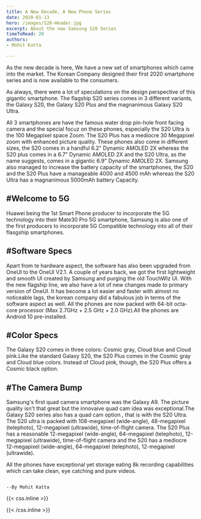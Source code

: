 ```yaml
---
title: A New Decade, A New Phone Series
date: 2020-01-13
hero: /images/S20-Header.jpg
excerpt: About the new Samsung S20 Series
timeToRead: 20
authors: 
- Mohit Katta  

---
```

As the new decade is here, We have a new set of smartphones which came into the market. The Korean Company designed their first 2020 smartphone series and is now available to the consumers.

As always, there were a lot of speculations on the design perspective of this gigantic smartphone. The flagship S20 series comes in 3 different variants, the Galaxy S20, the Galaxy S20 Plus and the magnanimous Galaxy S20 Ultra. 

All 3 smartphones are have the famous water drop pin-hole front facing camera and the special focuz on these phones, especially the S20 Ultra is the 100 Megapixel space Zoom. The S20 Plus has a mediocre 30 Megapixel zoom with enhanced picture quality.
These phones also come in different sizes, the S20 comes in a handful 6.2" Dynamic AMOLED 2X whereas the S20 plus comes in a 6.7" Dynamic AMOLED 2X and the S20 Ultra, as the name suggests, comes in a gigantic 6.9" Dynamic AMOLED 2X.
Samsung also managed to increase the battery capacity of the smartphones, the S20 and the S20 Plus have a manageable 4000 and 4500 mAh whereas the S20 Ultra has a magnanimous 5000mAh battery Capacity.

#Welcome to 5G
--
Huawei being the 1st Smart Phone producer to incorporate the 5G technology into their Mate30 Pro 5G smartphone, Samsung is also one of the first producers to incorporate 5G Compatible technology into all of their flasgship smartphones.

#Software Specs
--
Apart from te hardware aspect, the software has also been upgraded from OneUI to the OneUI V2.1. A couple of years back, we got the first lightweight and smooth UI created by Samsung and purging the old TouchWIz UI. With the new flagship line, we also have a lot of new changes made to primary version of OneUI. It has become a lot easier and faster with almost no noticeable lags, the korean company did a fabulous job in terms of the software aspect as well.
All the phones are now packed with 64-bit octa-core processor (Max 2.7GHz + 2.5 GHz + 2.0 GHz).All the phones are Android 10 pre-installed.

#Color Specs
--
The Galaxy S20 comes in three colors: Cosmic gray, Cloud blue and Cloud pink.Like the standard Galaxy S20, the S20 Plus comes in the Cosmic gray and Cloud blue colors. Instead of Cloud pink, though, the S20 Plus offers a Cosmic black option.

#The Camera Bump
--
Samsung's first quad camera smartphone was the Galaxy A9. The picture quality isn't that great but the innovaive quad cam idea was exceptional.The Galaxy S20 series also has a quad cam option , that is with the S20 Ultra.
The S20 ultra is packed with 108-megapixel (wide-angle), 48-megapixel (telephoto), 12-megapixel (ultrawide), time-of-flight camera.
The S20 Plus has a reasonable 12-megapixel (wide-angle), 64-megapixel (telephoto), 12-megapixel (ultrawide), time-of-flight camera and the S20 has a mediocre 12-megapixel (wide-angle), 64-megapixel (telephoto), 12-megapixel (ultrawide).

All the phones have exceptional yet storage eating 8k recording capabilities which can take clean, eye catching and pure videos.


                                                                                                              --By Mohit Katta  



{{< css.inline >}}
<style>
.canon { background: white; width: 100%; height: auto;}
</style>
{{< /css.inline >}}
